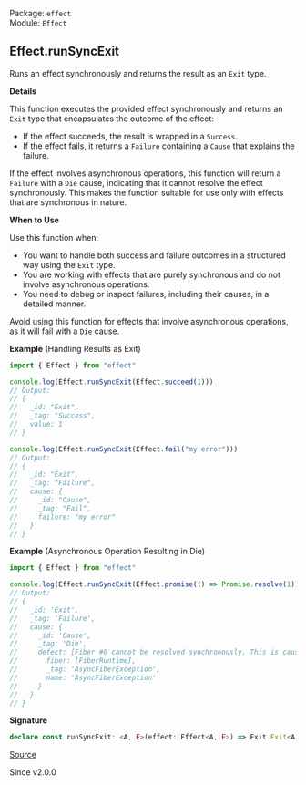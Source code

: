Package: `effect`<br />
Module: `Effect`<br />

## Effect.runSyncExit

Runs an effect synchronously and returns the result as an `Exit` type.

**Details**

This function executes the provided effect synchronously and returns an `Exit`
type that encapsulates the outcome of the effect:
- If the effect succeeds, the result is wrapped in a `Success`.
- If the effect fails, it returns a `Failure` containing a `Cause` that explains
  the failure.

If the effect involves asynchronous operations, this function will return a `Failure`
with a `Die` cause, indicating that it cannot resolve the effect synchronously.
This makes the function suitable for use only with effects that are synchronous
in nature.

**When to Use**

Use this function when:
- You want to handle both success and failure outcomes in a structured way using the `Exit` type.
- You are working with effects that are purely synchronous and do not involve asynchronous operations.
- You need to debug or inspect failures, including their causes, in a detailed manner.

Avoid using this function for effects that involve asynchronous operations, as it will fail with a `Die` cause.

**Example** (Handling Results as Exit)

```ts
import { Effect } from "effect"

console.log(Effect.runSyncExit(Effect.succeed(1)))
// Output:
// {
//   _id: "Exit",
//   _tag: "Success",
//   value: 1
// }

console.log(Effect.runSyncExit(Effect.fail("my error")))
// Output:
// {
//   _id: "Exit",
//   _tag: "Failure",
//   cause: {
//     _id: "Cause",
//     _tag: "Fail",
//     failure: "my error"
//   }
// }
```

**Example** (Asynchronous Operation Resulting in Die)

```ts
import { Effect } from "effect"

console.log(Effect.runSyncExit(Effect.promise(() => Promise.resolve(1))))
// Output:
// {
//   _id: 'Exit',
//   _tag: 'Failure',
//   cause: {
//     _id: 'Cause',
//     _tag: 'Die',
//     defect: [Fiber #0 cannot be resolved synchronously. This is caused by using runSync on an effect that performs async work] {
//       fiber: [FiberRuntime],
//       _tag: 'AsyncFiberException',
//       name: 'AsyncFiberException'
//     }
//   }
// }
```

**Signature**

```ts
declare const runSyncExit: <A, E>(effect: Effect<A, E>) => Exit.Exit<A, E>
```

[Source](https://github.com/Effect-TS/effect/tree/main/packages/effect/src/Effect.ts#L12336)

Since v2.0.0